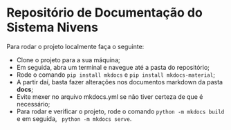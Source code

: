 # Repositório de Documentação do Sistema Nivens

Para rodar o projeto localmente faça o seguinte:
- Clone o projeto para a sua máquina;
- Em seguida, abra um terminal e navegue até a pasta do repositório;
- Rode o comando ```pip install mkdocs```  e ```pip install mkdocs-material```;
- A partir daí, basta fazer alterações nos documentos markdown da pasta **docs**;
- Evite mexer no arquivo mkdocs.yml se não tiver certeza de que é necessário;
- Para rodar e verificar o projeto, rode o comando ```python -m mkdocs build``` e em seguida, ``` python -m mkdocs serve```.

